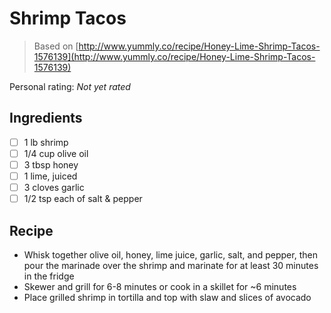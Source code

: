<!-- Do not modify sections with "AUTO-*". They are updated by make.py -->

# Shrimp Tacos

> Based on [http://www.yummly.co/recipe/Honey-Lime-Shrimp-Tacos-1576139](http://www.yummly.co/recipe/Honey-Lime-Shrimp-Tacos-1576139)

<!-- rating=0; (User can specify rating on scale of 1-5) -->
<!-- AUTO-UserRating -->
Personal rating: *Not yet rated*
<!-- /AUTO-UserRating -->

<!-- TODO: Capture image for Shrimp Tacos -->

## Ingredients

* [ ] 1 lb shrimp
* [ ] 1/4 cup olive oil
* [ ] 3 tbsp honey
* [ ] 1 lime, juiced
* [ ] 3 cloves garlic
* [ ] 1/2 tsp each of salt & pepper

## Recipe

* Whisk together olive oil, honey, lime juice, garlic, salt, and pepper, then pour the marinade over the shrimp and marinate for at least 30 minutes in the fridge
* Skewer and grill for 6-8 minutes or cook in a skillet for ~6 minutes
* Place grilled shrimp in tortilla and top with slaw and slices of avocado
